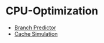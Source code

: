 # CPU-Optimization
- [Branch Predictor](https://github.com/PorridgeSwim/Branch-Predictor)
- [Cache Simulation](https://github.com/PorridgeSwim/Cache-Simulation)

